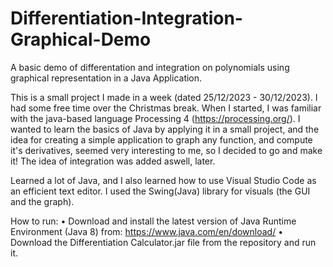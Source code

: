# Differentiation-Integration-Graphical-Demo
A basic demo of differentation and integration on polynomials using graphical representation in a Java Application.

This is a small project I made in a week (dated 25/12/2023 - 30/12/2023). I had some free time over the Christmas break.
When I started, I was familiar with the java-based language Processing 4 (https://processing.org/). I wanted to learn the basics of Java by applying it in a small project, and the idea for creating a simple application to graph any function, and compute it's derivatives, seemed very interesting to me, so I decided to go and make it! The idea of integration was added aswell, later.

Learned a lot of Java, and I also learned how to use Visual Studio Code as an efficient text editor.
I used the Swing(Java) library for visuals (the GUI and the graph).

How to run:
  •  Download and install the latest version of Java Runtime Environment (Java 8) from:
                  https://www.java.com/en/download/
  •  Download the Differentiation Calculator.jar file from the repository and run it.


